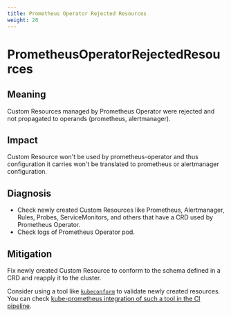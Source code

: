```yaml
---
title: Prometheus Operator Rejected Resources
weight: 20
---
```


# PrometheusOperatorRejectedResources

## Meaning

Custom Resources managed by Prometheus Operator were rejected and not propagated to operands (prometheus, alertmanager).

## Impact

Custom Resource won't be used by prometheus-operator and thus configuration it carries won't be translated to prometheus or alertmanager configuration. 

## Diagnosis

- Check newly created Custom Resources like Prometheus, Alertmanager, Rules, Probes, ServiceMonitors, and others that have a CRD used by Prometheus Operator.
- Check logs of Prometheus Operator pod.

## Mitigation

Fix newly created Custom Resource to conform to the schema defined in a CRD and reapply it to the cluster.

Consider using a tool like [`kubeconform`](https://github.com/yannh/kubeconform) to validate newly created resources. You can check [kube-prometheus integration of such a tool in the CI pipeline](https://github.com/prometheus-operator/kube-prometheus/blob/main/Makefile#L65-L67).
